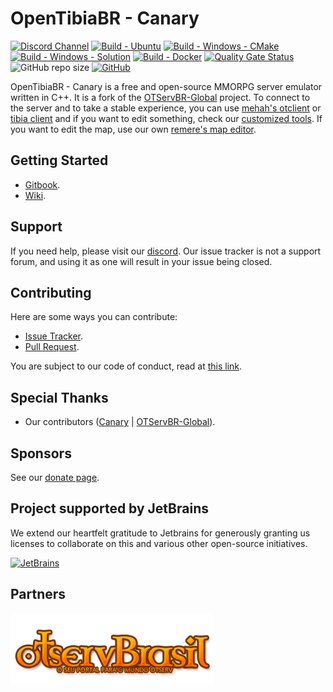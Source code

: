 # OpenTibiaBR - Canary

[![Discord Channel](https://img.shields.io/discord/528117503952551936.svg?style=flat-square&logo=discord)](https://discord.gg/gvTj5sh9Mp)
[![Build - Ubuntu](https://github.com/opentibiabr/canary/actions/workflows/build-ubuntu.yml/badge.svg)](https://github.com/opentibiabr/canary/actions/workflows/build-ubuntu.yml)
[![Build - Windows - CMake](https://github.com/opentibiabr/canary/actions/workflows/build-windows-cmake.yml/badge.svg)](https://github.com/opentibiabr/canary/actions/workflows/build-windows-cmake.yml)
[![Build - Windows - Solution](https://github.com/opentibiabr/canary/actions/workflows/build-windows-solution.yml/badge.svg)](https://github.com/opentibiabr/canary/actions/workflows/build-windows-solution.yml)
[![Build - Docker](https://github.com/opentibiabr/canary/actions/workflows/build-docker.yml/badge.svg)](https://github.com/opentibiabr/canary/actions/workflows/build-docker.yml)
[![Quality Gate Status](https://sonarcloud.io/api/project_badges/measure?project=opentibiabr_canary&metric=alert_status)](https://sonarcloud.io/dashboard?id=opentibiabr_canary)
![GitHub repo size](https://img.shields.io/github/repo-size/opentibiabr/canary)
[![GitHub](https://img.shields.io/github/license/opentibiabr/canary)](https://github.com/opentibiabr/canary/blob/main/LICENSE)

OpenTibiaBR - Canary is a free and open-source MMORPG server emulator written in C++. It is a fork of the [OTServBR-Global](https://github.com/opentibiabr/otservbr-global) project. To connect to the server and to take a stable experience, you can use [mehah's otclient](https://github.com/mehah/otclient)
or [tibia client](https://github.com/dudantas/tibia-client/releases/latest) and if you want to edit something, check
our [customized tools](https://docs.opentibiabr.com/opentibiabr/downloads/tools). If you want to edit the map, use our own [remere's map editor](https://github.com/opentibiabr/remeres-map-editor/).

## Getting Started

* [Gitbook](https://docs.opentibiabr.com/opentibiabr/projects/canary).
* [Wiki](https://github.com/opentibiabr/canary/wiki).

## Support

If you need help, please visit our [discord](https://discord.gg/gvTj5sh9Mp). Our issue tracker is not a support forum, and using it as one will result in your issue being closed.

## Contributing

Here are some ways you can contribute:

* [Issue Tracker](https://github.com/opentibiabr/canary/issues/new/choose).
* [Pull Request](https://github.com/opentibiabr/canary/pulls).

You are subject to our code of conduct, read at [this link](https://github.com/opentibiabr/canary/blob/main/CODE_OF_CONDUCT.md).

## Special Thanks

- Our contributors ([Canary](https://github.com/opentibiabr/canary/graphs/contributors) | [OTServBR-Global](https://github.com/opentibiabr/otservbr-global/graphs/contributors)).

## Sponsors

See our [donate page](https://docs.opentibiabr.com/home/donate).

## Project supported by JetBrains

We extend our heartfelt gratitude to Jetbrains for generously granting us licenses to collaborate on this and various
other open-source initiatives.

<a href="https://jb.gg/OpenSourceSupport/?from=https://github.com/opentibiabr/canary/">
  <img src="https://resources.jetbrains.com/storage/products/company/brand/logos/jb_beam.svg" alt="JetBrains" width="150" />
</a>

## Partners

[![Supported by OTServ Brasil](https://raw.githubusercontent.com/otbr/otserv-brasil/main/otbr.png)](https://forums.otserv.com.br)
